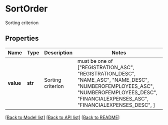 # SortOrder

Sorting criterion

## Properties
Name | Type | Description | Notes
------------ | ------------- | ------------- | -------------
**value** | **str** | Sorting criterion |  must be one of ["REGISTRATION_ASC", "REGISTRATION_DESC", "NAME_ASC", "NAME_DESC", "NUMBEROFEMPLOYEES_ASC", "NUMBEROFEMPLOYEES_DESC", "FINANCIALEXPENSES_ASC", "FINANCIALEXPENSES_DESC", ]

[[Back to Model list]](../README.md#documentation-for-models) [[Back to API list]](../README.md#documentation-for-api-endpoints) [[Back to README]](../README.md)



